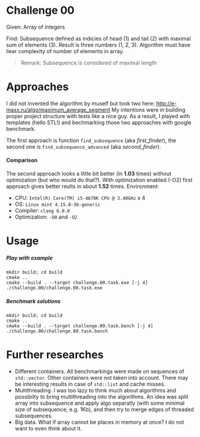 # Challenge 00

Given:
Array of integers

Find:
Subsequence defined as indicies of head (1) and tail (2)  with maximal sum of elements (3).
Result is three numbers (1, 2, 3). Algorithm must have liear complexity of number of elements in array.

> Remark:
> Subsequence is considered of maximal length

# Approaches
I did not invented the algorithm by muself but took two here: http://e-maxx.ru/algo/maximum_average_segment
My intentions were in building proper project structure with tests like a nice guy.
As a result, I played with templates (hello STL!) and bechmarking those two approaches with google benchmark.

The first approach is function ```find_subsequence``` (aka *first\_finder*), the second one is ```find_subsequence_advanced``` (aka *second\_finder*).

#### Comparison
The second approach looks a little bit better (in **1.03** times) without optimization (but who would do that?).
With optimization enabled (-O2) first approach gives better reults in about **1.52** times.
Environment:
- CPU: ```Intel(R) Core(TM) i5-4670K CPU @ 3.40GHz``` x 4
- OS: ```Linux mint 4.15.0-36-generic```
- Compiler: ```clang 6.0.0```
- Optimization: ```-O0``` and ```-O2```

# Usage
##### Play with example

```
mkdir build; cd build
cmake ..
cmake --build . --target challenge.00.task.exe [-j 4]
./challenge.00/challenge.00.task.exe
```
##### Benchmark solutions
```
mkdir build; cd build
cmake ..
cmake --build . --target challenge.00.task.bench [-j 4]
./challenge.00/challenge.00.task.bench
```
# Further researches
- Different containers.
    All benchmarkings were made on sequences of ```std::vector```. Other containers were not taken into account. There may be interesting results in case of ```std::list``` and cache misses.
- Multithreading.
    I was too lazy to think much about algorithms and possibilty to bring multithreading into the algorithms. An idea was split array into subsequence and apply algo separatly (with some minimal size of subsequence, e.g. 1Kb), and then try to merge edges of threaded subsequences.
- Big data.
    What if array cannot be places in memory at once? I do not want to even think about it.

